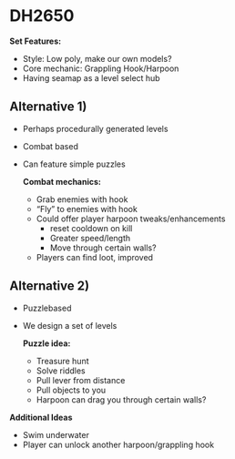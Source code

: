 # DH2650

**Set Features:**

- Style: Low poly, make our own models?
- Core mechanic: Grappling Hook/Harpoon
- Having seamap as a level select hub

## Alternative 1)

- Perhaps procedurally generated levels
- Combat based
- Can feature simple puzzles

	**Combat mechanics:**

	- Grab enemies with hook
	- “Fly” to enemies with hook
	- Could offer player harpoon tweaks/enhancements
		- reset cooldown on kill
		- Greater speed/length
		- Move through certain walls?
	- Players can find loot, improved

## Alternative 2)

- Puzzlebased
- We design a set of levels

	**Puzzle idea:**
	
	- Treasure hunt
	- Solve riddles
	- Pull lever from distance
	- Pull objects to you
	- Harpoon can drag you through certain walls?


**Additional Ideas**

- Swim underwater
- Player can unlock another harpoon/grappling hook

